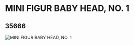 # MINI FIGUR BABY HEAD, NO. 1
## 35666
![MINI FIGUR BABY HEAD, NO. 1](https://lc-www-live-s.legocdn.com/media/bricks/5/2/6204394.jpg)